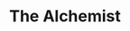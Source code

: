 ---
title: "The Alchemist"
slug: "the-alchemist"
subtitle: ""
publisher: "Subterranean"
published: "2011"
asin: "159606353X"
authors: 
  - paolo-bacigalupi
started: "2014-11-16"
start_year: "2014"
finished: "2014-11-17"
---
